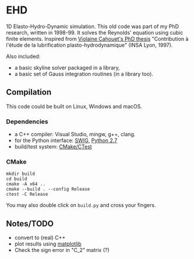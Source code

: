 # EHD

1D Elasto-Hydro-Dynamic simulation. This old code was part of my PhD research, written in 1998-99.
It solves the Reynolds' equation using cubic finite elements.
Inspired from [Violaine Cahouet's PhD thesis](http://www.theses.fr/1997ISAL0054) "Contribution à l'étude de la lubrification plasto-hydrodynamique" (INSA Lyon, 1997). 

Also included:
  * a basic skyline solver packaged in a library,
  * a basic set of Gauss integration routines (in a library too).

## Compilation

This code could be built on Linux, Windows and macOS. 

### Dependencies
  * a C++ compiler: Visual Studio, mingw, g++, clang.
  * for the Python interface: [SWIG](http://www.swig.org/), [Python 2.7](https://www.python.org/)
  * build/test system: [CMake/CTest](https://cmake.org/)

### CMake
```
mkdir build
cd build
cmake -A x64 ..
cmake --build . --config Release
ctest -C Release
```
You may also double click on `build.py` and cross your fingers.

## Notes/TODO

  * convert to (real) C++
  * plot results using [matplotlib](https://matplotlib.org/)
  * Check the sign error in "C_2" matrix (?)
